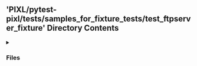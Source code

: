 ## 'PIXL/pytest-pixl/tests/samples_for_fixture_tests/test_ftpserver_fixture' Directory Contents

<details>
<summary>
<h3> Files </h3> 

</summary>

| **Code** | **User docs** |
| :--- | :--- |
| test_ftpserver_login.py | README.md |

</details>


